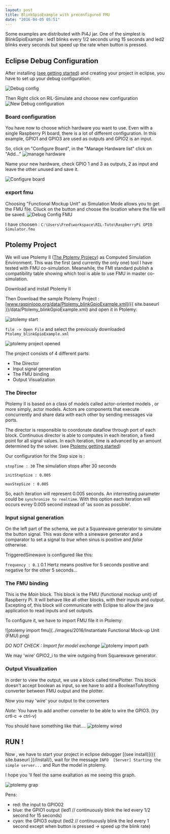 ```yaml
---
layout: post
title: BlinkGpioExample with preconfigured FMU
date: "2016-04-05 05:51"
---
```

Some examples are distributed with Pi4J jar.
One of the simplest is BlinkGpioExample : led1 blinks every 1/2 seconds uring 15 seconds  and led2 blinks every seconds but speed up the rate when button is pressed.

## Eclipse Debug Configuration

After installing ([see getting started]({{../gettingstarted.md}})) and creating your project in eclipse, you have to set up  your debug configuration:

![Debug config](../images/2016/DebugConfig.png)

Then Right click on RIL-Simulate and choose new configuration
![New Debug configuration](../images/2016/DebugConfig2.png)

### Board configuration
You have now to choose which hardware you want to use.
Even with a single Raspberry Pi board, there is a lot of different configuration.
In this example, GPIO1 and GPIO3 are used as outputs and GPIO2 is an input.

So, click on "Configure Board", in the "Manage Hardware list" click on "Add..."
![manage hardware](../images/2016/ManageHardwareLiust.png)

Name your new hardware, check GPIO 1 and 3 as outputs, 2 as input and leave the other unused and save it.

![ Configure board](../images/2016/ConfigureBoard.png)

### export fmu

Choosing "Functional Mockup Unit" as Simulation Mode allows you to get the FMU file. Cliuck on the button and choose the location where the file will be saved.
![Debug Config FMU](../images/2016/DebugConfigFMU.png)

I have choosen : `C:\Users\Fred\workspace\RIL-Tuto\RaspberryPi GPIO Simulator.fmu`


## Ptolemy Project
We will use Ptolemy II ([The Ptolemy Projecy](http://ptolemy.eecs.berkeley.edu/ptolemyII/index.htm)) as Computed Simulation Environment. This was the first (and currently the only one) tool I have tested with FMU co-simulation. Meanwhile, the FMI standard publish a compatibility table showing which tool is able to use FMU in master co-simulation.

Download and install Ptolemy II

Then Download the sample Ptolemy Project : [www.raspinloop.org/data/Ptolemy_blinkGpioExample.xml]({{ site.baseurl }}/data/Ptolemy_blinkGpioExample.xml) and open it in Ptolemy:

![ptolemy start](../images/ptolemystart.png)

`file -> Open File` and select the previously downloaded `Ptolemy_blinkGpioExample.xml`

![ptolemy project opened](../images/ptolemyprojectopened.png)

The project consists of 4 different parts:

* The Director
* Input signal generation
* The FMU binding
* Output Visualization

### The Director
Ptolemy II is based on a class of models called actor-oriented models , or more simply, actor models.
Actors are components that execute concurrently and share data with each other by sending messages via ports.

The director is responsible to coordonate dataflow through port of each block. Continuous director is able to computes in each iteration, a fixed point for all signal values. In each iteration, time is advanced by an amount determined by the solver. (see [Ptolemy getting started](http://ptolemy.eecs.berkeley.edu/books/Systems/chapters/IGettingStarting.pdf))

Our configuration for the Step size is :

`stopTime : 30` The simulation stops after 30 seconds

`initStepSize : 0.005`

`maxStepSize : 0.005`

So, each iteration will represent 0.005 seconds. An interresting parameter could be `synchronize to realtime`. With this option each iteration will occurs evrey 0.005 second instead of 'as soon as possible'.

### Input signal generation
On the left part of the schema, we put a Squarewave generator to simulate the button signal. This was done with a sinewave generator and a comparator to set a signal to *true* when sinus is positive and *false* otherwise.

TriggeredSinewave is configured like this:

`frequency : 0.1` 0.1 Hertz means positive for 5 seconds positive and negative for the other 5 seconds...


### The FMU binding

This is the *Main* block. This block is the FMU (functional mockup unit) of Raspberry Pi. It will behave like all other blocks, with their inputs and output. Excepting of, this block will communicate with Eclipse to allow the java application to read inputs and set outputs.

To configure it, we have to import FMU file it in Ptolemy:

![ptolemy import fmu](../images/2016/Instantiate Functional Mock-up Unit (FMU).png)

*DO NOT CHECK : Import for model exchange*
![ptolemy import path](../images/ptolemyimportpath.png)

We may 'wire' GPIO2_i to the wire outgoing from Squarewave generator.

### Output Visualization

In order to view the output, we use a block called timePlotter. This block doesn't accept boolean as input, so we have to add a BooleanToAnything converter between FMU output and the plotter.

Now you may 'wire' your output to the converters

*Note:* You have to add another conveter to be able to wire the GPIO3. (try crtl-c -> ctrl-v)


You should have something like that....
![ptolemy wired](../images/ptolemywired.png)


## RUN !

Now , we have to start your project in eclipse debugger [(see install)]({{ site.baseurl }}/Install/), wait for the message `INFO  [Server] Starting the simple server...` and Run the model in ptolemy.

I hope you 'll feel the same exaltation as me seeing this graph.

![ptolemy grap](../images/ptolemyresults.png)

Pens:

* red: the input to GPIO02
* blue: the GPIO1 output (led1 // continuously blink the led every 1/2 second for 15 seconds)
* cyan: the GPIO3 output (led2 // continuously blink the led every 1 second except when button is pressed -> speed up the blink rate)
